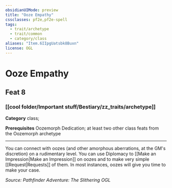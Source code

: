 ```yaml
---
obsidianUIMode: preview
title: "Ooze Empathy"
cssclasses: pf2e,pf2e-spell
tags:
  - trait/archetype
  - trait/common
  - category/class
aliases: "Item.6IIpgUatsbk8Buxn"
license: OGL
---
```

# Ooze Empathy
## Feat 8
### [[cool folder/Important stuff/Bestiary/zz_traits/archetype]]

**Category** class; 



**Prerequisites** Oozemorph Dedication; at least two other class feats from the Oozemorph archetype
* * *
You can connect with oozes (and other amorphous aberrations, at the GM's discretion) on a rudimentary level. You can use Diplomacy to [[Make an Impression|Make an Impression]] on oozes and to make very simple [[Request|Requests]] of them. In most instances, oozes will give you time to make your case.

*Source: Pathfinder Adventure: The Slithering*
*OGL*